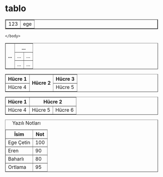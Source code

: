 # tablo
<!DOCTYPE html>
<html>
    <head>
        <title>tablo</title>
    </head>
    <body>
<table border="2">
    <tr>
        <td>123</td>
        <td>ege</td>
    </tr>
</table>
        
    </body>
</html>




<!DOCTYPE html>
<html>
<head>
<body>
<table border="1" cellpadding="5">
    <tr>
     <th rowspan="3"> ... </th>
     <th colspan="2"> ... </th>
     </tr>
     <tr>
     <td> ... </td>
     <td> ... </td>
     </tr>
     <tr>
     <td> ... </td>
     <td> ... </td>
     </tr>
    </table>
</body>
</html>


<table border="1" cellpadding="5">
<html>
<head>
<body>
    <tr>
    <th> Hücre 1 </th>
    <th rowspan="2"> Hücre 2</th>
    <th> Hücre 3 </th>
    </tr>
    <tr>
    <td> Hücre 4 </td>
    <td> Hücre 5 </td>
    </tr>
   </table>
</html>
</head>



<table border="1" cellpadding="5">
 <html>
 <head>
 <body>
    <tr>
    <th> Hücre 1 </th>
    <th colspan="2"> Hücre 2</th>
    </tr>
    <tr>
    <td> Hücre 4 </td>
    <td> Hücre 5 </td>
    <td> Hücre 6 </td>
    </tr>
   </table>

</head>
</body>



<!DOCTYPE html>
<html>
<head>
<body>
<table border="1"cellpadding="5">
    <caption>Yazılı Notları</caption>
    <thead>
    <tr>
    <th>İsim</th>
    <th>Not</th>
    </tr>       
    </thead>
    <tbody>
    <tr>
    <td>Ege Çetin</td>
    <td>100</td>    
    </tr>
    <td>Eren</td>
    <td>90</td>
    </tr>
    <tr>
    <td>Baharlı</td>
    <td>80</td>
    </tr>
    </tbody>
    <tfoot>
    <tr>
    <td>Ortlama</td>
    <td>95</td>
    </tr>
    </tfoot>

</table> 
</body>   
</head>



   

   
